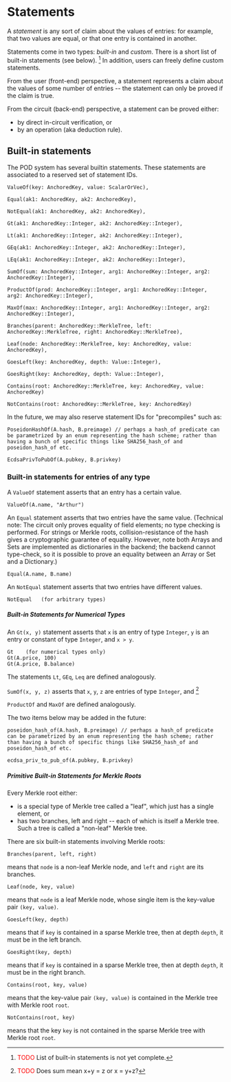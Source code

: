 # Statements

A _statement_ is any sort of claim about the values of entries: for example, that two values are equal, or that one entry is contained in another.

Statements come in two types: _built-in_ and _custom_.  There is a short list of built-in statements (see below). [^builtin]
In addition, users can freely define custom statements.

From the user (front-end) perspective, a statement represents a claim about the values of some number of entries -- the statement can only be proved if the claim is true.

From the circuit (back-end) perspective, a statement can be proved either:
- by direct in-circuit verification, or
- by an operation (aka deduction rule).

## Built-in statements

The POD system has several builtin statements. These statements are associated to a reserved set of statement IDs.

```
ValueOf(key: AnchoredKey, value: ScalarOrVec),

Equal(ak1: AnchoredKey, ak2: AnchoredKey),

NotEqual(ak1: AnchoredKey, ak2: AnchoredKey),

Gt(ak1: AnchoredKey::Integer, ak2: AnchoredKey::Integer),

Lt(ak1: AnchoredKey::Integer, ak2: AnchoredKey::Integer),

GEq(ak1: AnchoredKey::Integer, ak2: AnchoredKey::Integer),

LEq(ak1: AnchoredKey::Integer, ak2: AnchoredKey::Integer),

SumOf(sum: AnchoredKey::Integer, arg1: AnchoredKey::Integer, arg2: 
AnchoredKey::Integer),

ProductOf(prod: AnchoredKey::Integer, arg1: AnchoredKey::Integer, arg2: AnchoredKey::Integer),

MaxOf(max: AnchoredKey::Integer, arg1: AnchoredKey::Integer, arg2: AnchoredKey::Integer),

Branches(parent: AnchoredKey::MerkleTree, left: AnchoredKey::MerkleTree, right: AnchoredKey::MerkleTree),

Leaf(node: AnchoredKey::MerkleTree, key: AnchoredKey, value: AnchoredKey),

GoesLeft(key: AnchoredKey, depth: Value::Integer),

GoesRight(key: AnchoredKey, depth: Value::Integer),

Contains(root: AnchoredKey::MerkleTree, key: AnchoredKey, value: AnchoredKey)

NotContains(root: AnchoredKey::MerkleTree, key: AnchoredKey)
```


In the future, we may also reserve statement IDs for "precompiles" such as:
```
PoseidonHashOf(A.hash, B.preimage) // perhaps a hash_of predicate can be parametrized by an enum representing the hash scheme; rather than having a bunch of specific things like SHA256_hash_of and poseidon_hash_of etc.
```

```
EcdsaPrivToPubOf(A.pubkey, B.privkey)
```

### Built-in statements for entries of any type

A ```ValueOf``` statement asserts that an entry has a certain value.
```
ValueOf(A.name, "Arthur") 
```

An ```Equal``` statement asserts that two entries have the same value.  (Technical note: The circuit only proves equality of field elements; no type checking is performed.  For strings or Merkle roots, collision-resistance of the hash gives a cryptographic guarantee of equality.  However, note both Arrays and Sets are implemented as dictionaries in the backend; the backend cannot type-check, so it is possible to prove an equality between an Array or Set and a Dictionary.)
```
Equal(A.name, B.name)
```

An ```NotEqual``` statement asserts that two entries have different values.
```
NotEqual   (for arbitrary types)
```

##### Built-in Statements for Numerical Types
An ```Gt(x, y)``` statement asserts that ```x``` is an entry of type ```Integer```, ```y``` is an entry or constant of type ```Integer```, and ```x > y```.
```
Gt    (for numerical types only)
Gt(A.price, 100)
Gt(A.price, B.balance)
```

The statements ```Lt```, ```GEq```, ```Leq``` are defined analogously.

```SumOf(x, y, z)``` asserts that ```x```, ```y```, ```z``` are entries of type ```Integer```, and [^fillsum]

```ProductOf``` and ```MaxOf``` are defined analogously.

The two items below may be added in the future:
```
poseidon_hash_of(A.hash, B.preimage) // perhaps a hash_of predicate can be parametrized by an enum representing the hash scheme; rather than having a bunch of specific things like SHA256_hash_of and poseidon_hash_of etc.
```

```
ecdsa_priv_to_pub_of(A.pubkey, B.privkey)
```

##### Primitive Built-in Statements for Merkle Roots

Every Merkle root either:
- is a special type of Merkle tree called a "leaf", which just has a single element, or
- has two branches, left and right -- each of which is itself a Merkle tree.  Such a tree is called a "non-leaf" Merkle tree.

There are six built-in statements involving Merkle roots:
```
Branches(parent, left, right)
```
means that ```node``` is a non-leaf Merkle node, and ```left``` and ```right``` are its branches.
```
Leaf(node, key, value)
```
means that ```node``` is a leaf Merkle node, whose single item is the key-value pair ```(key, value)```.

```
GoesLeft(key, depth)
```
means that if ```key``` is contained in a sparse Merkle tree, then at depth ```depth```, it must be in the left branch.

```
GoesRight(key, depth)
```
means that if ```key``` is contained in a sparse Merkle tree, then at depth ```depth```, it must be in the right branch.

```
Contains(root, key, value)
```
means that the key-value pair ```(key, value)``` is contained in the Merkle tree with Merkle root ```root```.

```
NotContains(root, key)
```
means that the key ```key``` is not contained in the sparse Merkle tree with Merkle root ```root```.


[^builtin]: <font color="red">TODO</font> List of built-in statements is not yet complete.

[^fillsum]: <font color="red">TODO</font> Does sum mean x+y = z or x = y+z?